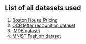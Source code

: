 ## List of all datasets used 
1. [Boston House Pricing](https://www.kaggle.com/datasets/vikrishnan/boston-house-prices)
2. [OCR letter recognition dataset](https://archive.ics.uci.edu/ml/datasets/letter+recognition)
3. [IMDB dataset](https://www.kaggle.com/datasets/lakshmi25npathi/imdb-dataset-of-50k-movie-reviews)
4. [MNIST Fashion dataset](https://www.kaggle.com/datasets/zalando-research/fashionmnist)

